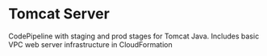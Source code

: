 # Tomcat Server
CodePipeline with staging and prod stages for Tomcat Java. Includes basic VPC web server infrastructure in CloudFormation 

